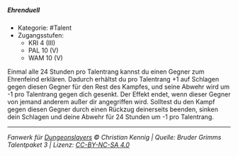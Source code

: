 <!---
Dies ist ein Fanwerk für DUNGEONSLAYERS © von Christian Kennig

Quellen:      [Bruder Grimms Talentpaket 3](https://www.f-space.de/ds4/downloads.html)
              [Talentbeschreibungen](https://www.f-space.de/ds4/tools-talentcards.html)
License:      [CC-BY-NC-SA 4.0](https://creativecommons.org/licenses/by-nc-sa/4.0/deed.de)
Richtlinien:  [Fanwerkrichtlinien](https://www.dungeonslayers.net/fanwerk-richtlinien/)
Autor:        Zauberlehrling
-->

##### Ehrenduell

- Kategorie: #Talent
- Zugangsstufen:
  - KRI 4 (III)
  - PAL 10 (V)
  - WAM 10 (V)

Einmal alle 24 Stunden pro Talentrang kannst du einen Gegner zum Ehrenfeind erklären. Dadurch erhältst du pro Talentrang +1 auf Schlagen gegen diesen Gegner für den Rest des Kampfes, und seine Abwehr wird um -1 pro Talentrang gegen dich gesenkt. Der Effekt endet, wenn dieser Gegner von jemand anderem außer dir angegriffen wird. Solltest du den Kampf gegen diesen Gegner durch einen Rückzug deinerseits beenden, sinken dein Schlagen und deine Abwehr für 24 Stunden um -1 pro Talentrang.

---

_Fanwerk für [Dungeonslayers](https://www.dungeonslayers.net/) © Christian Kennig | Quelle: Bruder Grimms Talentpaket 3 | Lizenz: [CC-BY-NC-SA 4.0](https://creativecommons.org/licenses/by-nc-sa/4.0/deed.de)_
